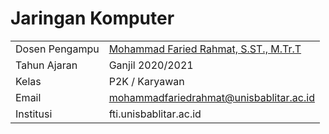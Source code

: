 # Jaringan Komputer 

|  |  |
|--|--|
| Dosen Pengampu | [Mohammad Faried Rahmat, S.ST., M.Tr.T](https://github.com/mrhmt80) |
| Tahun Ajaran | Ganjil 2020/2021 |
| Kelas | P2K / Karyawan |
| Email | mohammadfariedrahmat@unisbablitar.ac.id |
| Institusi | fti.unisbablitar.ac.id |
